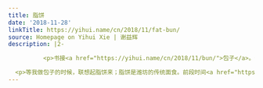 ```yaml
---
title: 脂饼
date: '2018-11-28'
linkTitle: https://yihui.name/cn/2018/11/fat-bun/
source: Homepage on Yihui Xie | 谢益辉
description: |2-

          <p>书接<a href="https://yihui.name/cn/2018/11/bun/">包子</a>。今年早些时候我试着做了手撕饼，发现油酥吃起来很香，关键是做起来还很简单，基本上就是把油烧热了之后倒两杯面粉进去关火就好，至于油里面是不是要炸一炸葱头，或者是用什么油来炸，以我的嗅觉和味觉来说，差别都并不大。油酥那种吃起来面面的感觉才是主要的。</p>

  <p>等我做包子的时候，联想起脂饼来；脂饼是潍坊的传统面食。前段时间<a href="https://yihui.name/cn/recipe/#comment-4170175615">雪宁说</a>我收集的菜谱里没什么北方菜，这个应该是纯北方食品了。简言之，脂饼就是油酥馅的包子。按我一贯的<a href="https://yihui.name/cn/2018/06/lazy-cook/">懒厨</a>作风，我是不会完全按<a href="https://www.xiachufang.com/recipe/100144220/">菜谱</a>里说的做的：蒸面粉、擀碎、再用葱姜炒，这些步骤我全都省略了。我的油
---
```

